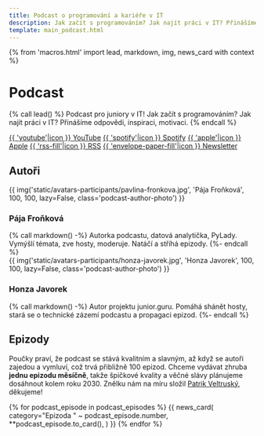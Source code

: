 ```yaml
---
title: Podcast o programování a kariéře v IT
description: Jak začít s programováním? Jak najít práci v IT? Přinášíme odpovědi, inspiraci, motivaci.
template: main_podcast.html
---
```


{% from 'macros.html' import lead, markdown, img, news_card with context %}

# Podcast

{% call lead() %}
Podcast pro juniory v IT! Jak začít s programováním? Jak najít práci v IT? Přinášíme odpovědi, inspiraci, motivaci.
{% endcall %}

<div class="standout">
  <a class="brand-button youtube" target="_blank" rel="noopener" href="https://www.youtube.com/channel/UCp-dlEJLFPaNExzYX079gCA">{{ 'youtube'|icon }} YouTube</a>
  <a class="brand-button spotify" target="_blank" rel="noopener" href="https://open.spotify.com/show/12w93IKRzfCsgo7XrGEVw4">{{ 'spotify'|icon }} Spotify</a>
  <a class="brand-button apple" target="_blank" rel="noopener" href="https://podcasts.apple.com/cz/podcast/junior-guru-podcast/id1603653549">{{ 'apple'|icon }} Apple</a>
  <a class="brand-button rss" target="_blank" rel="noopener" href="https://junior.guru/api/podcast.xml">{{ 'rss-fill'|icon }} RSS</a>
  <a class="brand-button email" href="{{ pages|docs_url('news.jinja')|url }}">{{ 'envelope-paper-fill'|icon }} Newsletter</a>
</div>

<h2 class="visually-hidden">Autoři</h2>
<div class="podcast-author">
  {{ img('static/avatars-participants/pavlina-fronkova.jpg', 'Pája Froňková', 100, 100, lazy=False, class='podcast-author-photo') }}
  <div class="podcast-author-body">
    <h3>Pája Froňková</h3>
    {% call markdown() -%}
      Autorka podcastu, datová analytička, PyLady. Vymýšlí témata, zve hosty, moderuje. Natáčí a stříhá epizody.
    {%- endcall %}
  </div>
</div>
<div class="podcast-author">
  {{ img('static/avatars-participants/honza-javorek.jpg', 'Honza Javorek', 100, 100, lazy=False, class='podcast-author-photo') }}
  <div class="podcast-author-body">
    <h3>Honza Javorek</h3>
    {% call markdown() -%}
      Autor projektu junior.guru. Pomáhá shánět hosty, stará se o technické zázemí podcastu a propagaci epizod.
    {%- endcall %}
  </div>
</div>

## Epizody

Poučky praví, že podcast se stává kvalitním a slavným, až když se autoři zajedou a vymluví, což trvá přibližně 100 epizod. Chceme vydávat zhruba **jednu epizodu měsíčně**, takže špičkové kvality a věčné slávy plánujeme dosáhnout kolem roku 2030. Znělku nám na míru složil [Patrik Veltruský](https://veltrusky.net/), děkujeme!

{% for podcast_episode in podcast_episodes %}
  {{
    news_card(
      category="Epizoda " ~ podcast_episode.number,
      **podcast_episode.to_card(),
    )
  }}
{% endfor %}
